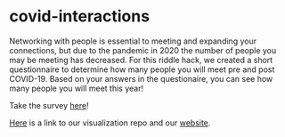# covid-interactions

Networking with people is essential to meeting and expanding your connections, but due to the pandemic in 2020 the number of people you may be meeting has decreased.  For this riddle hack, we created a short questionnaire to determine how many people you will meet pre and post COVID-19.  Based on your answers in the questionaire, you can see how many people you will meet this year!

Take the survey [here](https://stephaniemoore14.github.io/covid-interactions/)!

[Here](https://github.com/StephanieMoore14/covid-interactions-viz) is a link to our visualization repo and our [website](https://stephaniemoore14.github.io/covid-interactions-viz/).
